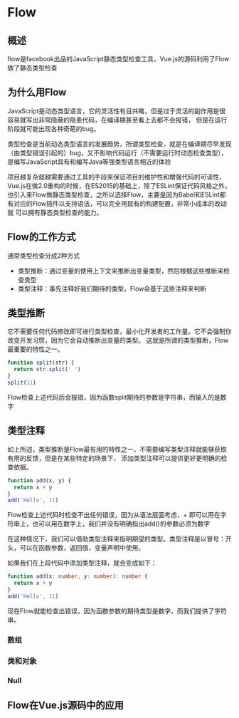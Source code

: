 # Flow
## 概述
flow是facebook出品的JavaScript静态类型检查工具，Vue.js的源码利用了Flow做了静态类型检查

## 为什么用Flow
JavaScript是动态类型语言，它的灵活性有目共睹，但是过于灵活的副作用是很容易就写出非常隐蔽的隐患代码，在编译期甚至看上去都不会报错，
但是在运行阶段就可能出现各种奇葩的bug。

类型检查是当前动态类型语言的发展趋势，所谓类型检查，就是在编译期尽早发现（由类型错误引起的）bug，又不影响代码运行（不需要运行时动态检查类型），
是编写JavaScript具有和编写Java等强类型语言相近的体验

项目越复杂就越需要通过工具的手段来保证项目的维护性和增强代码的可读性，Vue.js在做2.0重构的时候，在ES2015的基础上，除了ESLint保证代码风格之外，
也引入来Flow做静态类型检查，之所以选择Flow，主要是因为Babel和ESLint都有对应的Flow插件以支持语法，可以完全用现有的构建配置，非常小成本的改动就
可以拥有静态类型检查的能力。

## Flow的工作方式
通常类型检查分成2种方式

* 类型推断：通过变量的使用上下文来推断出变量类型，然后根据这些推断来检查类型
* 类型注释：事先注释好我们期待的类型，Flow会基于这些注释来判断

## 类型推断
它不需要任何代码修改即可进行类型检查，最小化开发者的工作量。它不会强制你改变开发习惯，因为它会自动推断出变量的类型。
这就是所谓的类型推断，Flow最重要的特性之一。

```js
function split(str) {
  return str.split(' ')
}
split(11)
```

Flow检查上述代码后会报错，因为函数split期待的参数是字符串，而输入的是数字

## 类型注释
如上所述，类型推断是Flow最有用的特性之一，不需要编写类型注释就能够获取有用的反馈，但是在某些特定的场景下，
添加类型注释可以提供更好更明确的检查依据。

```js
function add(x, y) {
  return x + y
}
add('Hello', 11)
```

Flow检查上述代码时检查不出任何错误，因为从语法层面考虑，+ 即可以用在字符串上，也可以用在数字上，我们并没有明确指出add()的参数必须为数字

在这种情况下，我们可以借助类型注释来指明期望的类型。类型注释是以冒号：开头，可以在函数参数，返回值，变量声明中使用。

如果我们在上段代码中添加类型注释，就会变成如下：
```typescript
function add(x: number, y: number): number {
  return x + y
}
add('Hello', 11)
```
现在Flow就能检查出错误，因为函数参数的期待类型是数字，而我们提供了字符串。

### 数组

### 类和对象

### Null

## Flow在Vue.js源码中的应用

